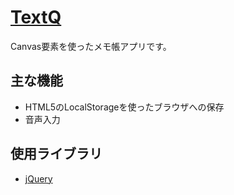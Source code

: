 # [TextQ](http://himazin355.web.fc2.com/textq/)
Canvas要素を使ったメモ帳アプリです。
## 主な機能
* HTML5のLocalStorageを使ったブラウザへの保存
* 音声入力
## 使用ライブラリ
* [jQuery](https://jquery.com)
